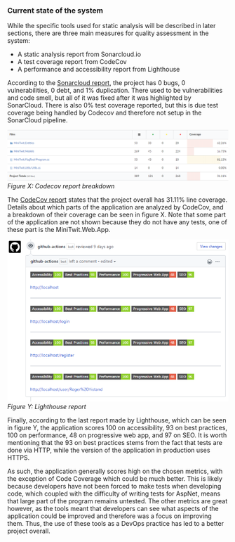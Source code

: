 ### Current state of the system

While the specific tools used for static analysis will be described in later sections, there are three main measures for quality assessment in the system:

- A static analysis report from Sonarcloud.io
- A test coverage report from CodeCov
- A performance and accessibility report from Lighthouse 

According to the [Sonarcloud report](https://sonarcloud.io/dashboard?id=jlndk_devoops), the project has 0 bugs, 0 vulnerabilities, 0 debt, and 1% duplication. There used to be vulnerabilities and code smell, but all of it was fixed after it was highlighted by SonarCloud. There is also 0% test coverage reported, but this is due test coverage being handled by Codecov and therefore not setup in the SonarCloud pipeline.

![Codecov](images/codecov.png)<br/>
*Figure X: Codecov report breakdown*

The [CodeCov report](https://codecov.io/gh/jlndk/devoops) states that the project overall has 31.11% line coverage. Details about which parts of the application are analyzed by CodeCov, and a breakdown of their coverage can be seen in figure X. Note that some part of the application are not shown because they do not have any tests, one of these part is the MiniTwit.Web.App.

![Lighthouse](images/lighthouse.png)<br/>
*Figure Y: Lighthouse report*

Finally, according to the last report made by Lighthouse, which can be seen in figure Y, the application scores 100 on accessibility, 93 on best practices, 100 on performance, 48 on progressive web app, and 97 on SEO. It is worth mentioning that the 93 on best practices stems from the fact that tests are done via HTTP, while the version of the application in production uses HTTPS. 

As such, the application generally scores high on the chosen metrics, with the exception of Code Coverage which could be much better. This is likely because developers have not been forced to make tests when developing code, which coupled with the difficulty of writing tests for AspNet, means that large part of the program remains untested. The other metrics are great however, as the tools meant that developers can see what aspects of the application could be improved and therefore was a focus on improving them. Thus, the use of these tools as a DevOps practice has led to a better project overall. 
